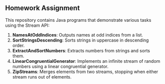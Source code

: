 ## Homework Assignment

This repository contains Java programs that demonstrate various tasks using the Stream API:

1. **NamesAtOddIndices**: Outputs names at odd indices from a list.
2. **SortStringsDescending**: Sorts strings in uppercase in descending order.
3. **ExtractAndSortNumbers**: Extracts numbers from strings and sorts them.
4. **LinearCongruentialGenerator**: Implements an infinite stream of random numbers using a linear congruential generator.
5. **ZipStreams**: Merges elements from two streams, stopping when either stream runs out of elements.